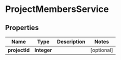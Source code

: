 # ProjectMembersService

## Properties
Name | Type | Description | Notes
------------ | ------------- | ------------- | -------------
**projectId** | **Integer** |  |  [optional]
